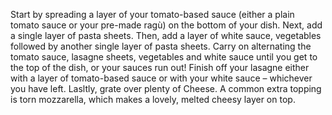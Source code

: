Start by spreading a layer of your tomato-based sauce (either a plain tomato sauce or your pre-made ragù) on the bottom of your dish. Next, add a single layer of pasta sheets. 
Then, add a layer of white sauce, vegetables followed by another single layer of pasta sheets. 
Carry on alternating the tomato sauce, lasagne sheets, vegetables and white sauce until you get to the top of the dish, or your sauces run out!
Finish off your lasagne either with a layer of tomato-based sauce or with your white sauce – whichever you have left.
Lasltly, grate over plenty of Cheese. A common extra topping is torn mozzarella, which makes a lovely, melted cheesy layer on top.